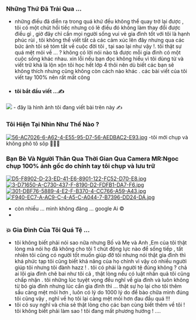 ### Những Thứ Đã Trải Qua ...

- những điều đã diễn ra trong quá khứ đều không thể quay trở lại được , tôi có một chút hối tiếc nhưng có lẽ điều đó không làm thay đổi được điều gì , giờ đây chỉ cần mọi người sống vui vẻ gia đình tốt với tôi là hạnh phúc rùi , tôi không thể viết tất cả các cảm xúc lên đây nhưng qua các bức ảnh tôi sẽ tóm tắt về cuộc đời tôi , tại sao lại như vậy !. tôi thật sự quá mệt mỏi về ... ? không có lời nói nào tả được mỗi gia đình có một cuộc sống khác nhau. xin lỗi nếu bạn đọc không hiểu vì tôi dùng từ và viết trữ khá là lộn xộn tôi học hết lớp 4 thôi nên dù biết các bạn sẽ không thích  nhưng cũng không còn cách nào khác . các bài viết của tôi viết tay 100% nên rất mất công
- 
  #### tôi bắt đầu viết ...✍️
<img src="https://i.postimg.cc/vBCCKkvn/F6-DDA1-E4-8-E95-44-E2-B003-F3390-ED61418.jpg">
 - đây là hình ảnh tôi đang viết bài trên này ✍

 ### Tôi Hiện Tại Nhìn Như Thế Nào ?
  [![56-AC7026-6-A62-4-E55-95-D7-56-AEDBAC2-E93.jpg](https://i.postimg.cc/VNh1X3Fy/56-AC7026-6-A62-4-E55-95-D7-56-AEDBAC2-E93.jpg)](https://postimg.cc/DW1tTpD5)
  -tôi mới chụp và không phô tô sôp 👨🏻‍💻
  
### Bạn Bè Và Người Thân Qua Thời Gian Qua Camera MR:Ngoc chụp 100% ảnh gốc do chính tay tôi chụp và lưu trữ 
[![D5-F8902-D-23-ED-41-E6-8901-122-FC52-D70-E8.jpg](https://i.postimg.cc/GhfQwKzL/D5-F8902-D-23-ED-41-E6-8901-122-FC52-D70-E8.jpg)](https://postimg.cc/gnvR3vfQ)
[![3-D71650-A-C730-437-F-8190-D2-FDFB1-DA7-F6.jpg](https://i.postimg.cc/y8STVRrF/3-D71650-A-C730-437-F-8190-D2-FDFB1-DA7-F6.jpg)](https://postimg.cc/HrdMzrmx)
[![301-DBF76-5889-4-E2-F-B370-4-CC766-A59-A43.jpg](https://i.postimg.cc/yYxPbtmp/301-DBF76-5889-4-E2-F-B370-4-CC766-A59-A43.jpg)](https://postimg.cc/qzfytmZ2)
[![F940-EC7-A-AC9-C-4-A5-C-A044-7-B7396-DD24-DA.jpg](https://i.postimg.cc/rsFJcYvm/F940-EC7-A-AC9-C-4-A5-C-A044-7-B7396-DD24-DA.jpg)](https://postimg.cc/bDWb9LYc)
 - còn nhiều ... mình không đăng ... google Ai ©
 - 
### 💥 Gia Đình Của Tôi Quá Tệ ...
- tôi không biết phải nói sao nữa nhưng Bố và Mẹ và Anh ,Em của tôi thật lòng mà nói họ đã không cho tôi 1 chút động lực nào để sống tiếp , tất nhiên tôi cũng có người tốt muốn giúp đỡ tôi nhưng nói thật gia đình thì khá phức tạp tôi cũng biết khả năng của họ chính vì vậy có nhiều người giúp tôi nhưng tôi đành hazz ! . tôi có phải là người tệ đúng không ? chả ai lôi gia đình chê bai như tôi cả , thật lòng nếu có luật nhân quả tôi cũng chấp nhận . tôi những lúc tuyệt vọng đều nghĩ về gia đình và luôn không từ bỏ gia đình nhưng lúc cần gia đình thì ... thật sự họ lại cho tôi thêm sầu càng mệt mỏi hơn , luôn có lý do 1000 lý do để bào chữa mình đúng tôi cũng vậy , nghĩ về họ tôi lại càng mệt mỏi hơn đau đầu quá !!!
- tôi có suy nghĩ và chia sẻ thật lòng cho các bạn cùng biết thêm về tôi ! tôi không biết phải làm sao ! tôi đang mất phương hướng ! ....

